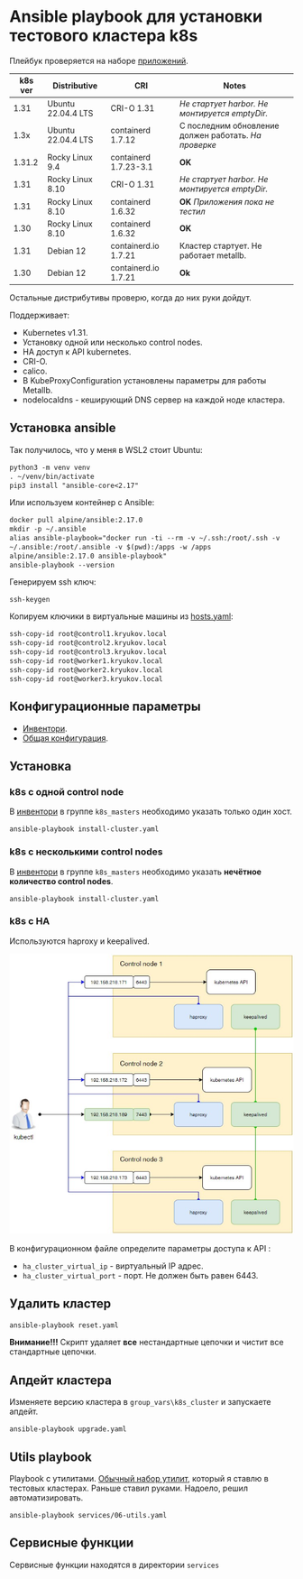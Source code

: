 # Ansible playbook для установки тестового кластера k8s

Плейбук проверяется на наборе [приложений](https://github.com/BigKAA/youtube/tree/master/1.31).

| k8s ver         | Distributive    | CRI             | Notes           |
|-----------------|-----------------|-----------------|-----------------|
| 1.31            | Ubuntu 22.04.4 LTS | CRI-O 1.31   |  _Не стартует harbor. Не монтируется emptyDir._ |
| 1.3x            | Ubuntu 22.04.4 LTS | containerd 1.7.12  | С последним обновление должен работать. _На проверке_ |
| 1.31.2          | Rocky Linux 9.4 | containerd 1.7.23-3.1 | **OK** |
| 1.31            | Rocky Linux 8.10 | CRI-O 1.31 | _Не стартует harbor. Не монтируется emptyDir._  |
| 1.31            | Rocky Linux 8.10 | containerd 1.6.32 | **OK** _Приложения пока не тестил_ |
| 1.30            | Rocky Linux 8.10 | containerd 1.6.32 | **OK** |
| 1.31            | Debian 12 | containerd.io 1.7.21 | Кластер стартует. Не работает metallb. |
| 1.30            | Debian 12 | containerd.io 1.7.21 | **Ok** |

Остальные дистрибутивы проверю, когда до них руки дойдут.

Поддерживает:

- Kubernetes v1.31.
- Установку одной или несколько control nodes.
- HA доступ к API kubernetes.
- CRI-O.
- calico.
- В KubeProxyConfiguration установлены параметры для работы Metallb.
- nodelocaldns - кеширующий DNS сервер на каждой ноде кластера.

## Установка ansible

Так получилось, что у меня в WSL2 стоит Ubuntu:

```shell
python3 -m venv venv
. ~/venv/bin/activate
pip3 install "ansible-core<2.17"
```

Или используем контейнер с Ansible:

```shell
docker pull alpine/ansible:2.17.0
mkdir -p ~/.ansible
alias ansible-playbook="docker run -ti --rm -v ~/.ssh:/root/.ssh -v ~/.ansible:/root/.ansible -v $(pwd):/apps -w /apps alpine/ansible:2.17.0 ansible-playbook"
ansible-playbook --version
```

Генерируем ssh ключ:

```shell
ssh-keygen
```

Копируем ключики в виртуальные машины из [hosts.yaml](hosts.yml):

 ```shell
ssh-copy-id root@control1.kryukov.local
ssh-copy-id root@control2.kryukov.local
ssh-copy-id root@control3.kryukov.local
ssh-copy-id root@worker1.kryukov.local
ssh-copy-id root@worker2.kryukov.local
ssh-copy-id root@worker3.kryukov.local
```

## Конфигурационные параметры

- [Инвентори](hosts.yaml).
- [Общая конфигурация](group_vars/k8s_cluster).

## Установка

### k8s с одной control node

В [инвентори](hosts.yaml) в группе `k8s_masters` необходимо указать только один хост.

```shell
ansible-playbook install-cluster.yaml
```

### k8s с несколькими control nodes

В [инвентори](hosts.yaml) в группе `k8s_masters` необходимо указать **нечётное количество
control nodes**.

```shell
ansible-playbook install-cluster.yaml
```

### k8s c HA

Используются haproxy и keepalived.

![ha cluster](images/ha_cluster.jpg)

В конфигурационном файле определите параметры доступа к API :

- `ha_cluster_virtual_ip` - виртуальный IP адрес.
- `ha_cluster_virtual_port` - порт. Не должен быть равен 6443.

## Удалить кластер

```shell
ansible-playbook reset.yaml
```

**Внимание!!!** Скрипт удаляет **все** нестандартные цепочки и чистит все стандартные цепочки.

## Апдейт кластера

Изменяете версию кластера в `group_vars\k8s_cluster` и запускаете апдейт.

```shell
ansible-playbook upgrade.yaml
```

## Utils playbook

Playbook с утилитами. [Обычный набор утилит](https://github.com/BigKAA/youtube/tree/master/1.31), который я ставлю в тестовых кластерах. Раньше ставил руками. Надоело, решил автоматизировать.

```shell
ansible-playbook services/06-utils.yaml
```

## Сервисные функции

Сервисные функции находятся в директории `services`